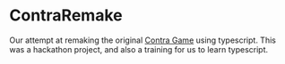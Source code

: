 # ContraRemake

Our attempt at remaking the original [Contra Game](http://www.puffgames.com/contra/) using typescript.
This was a hackathon project, and also a training for us to learn typescript.


